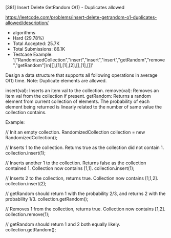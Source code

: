 [381] Insert Delete GetRandom O(1) - Duplicates allowed  

https://leetcode.com/problems/insert-delete-getrandom-o1-duplicates-allowed/description/

* algorithms
* Hard (29.78%)
* Total Accepted:    25.7K
* Total Submissions: 86.1K
* Testcase Example:  '["RandomizedCollection","insert","insert","insert","getRandom","remove","getRandom"]\n[[],[1],[1],[2],[],[1],[]]'

Design a data structure that supports all following operations in average O(1) time.
Note: Duplicate elements are allowed.


insert(val): Inserts an item val to the collection.
remove(val): Removes an item val from the collection if present.
getRandom: Returns a random element from current collection of elements. The probability of each element being returned is linearly related to the number of same value the collection contains.



Example:

// Init an empty collection.
RandomizedCollection collection = new RandomizedCollection();

// Inserts 1 to the collection. Returns true as the collection did not contain 1.
collection.insert(1);

// Inserts another 1 to the collection. Returns false as the collection contained 1. Collection now contains [1,1].
collection.insert(1);

// Inserts 2 to the collection, returns true. Collection now contains [1,1,2].
collection.insert(2);

// getRandom should return 1 with the probability 2/3, and returns 2 with the probability 1/3.
collection.getRandom();

// Removes 1 from the collection, returns true. Collection now contains [1,2].
collection.remove(1);

// getRandom should return 1 and 2 both equally likely.
collection.getRandom();


